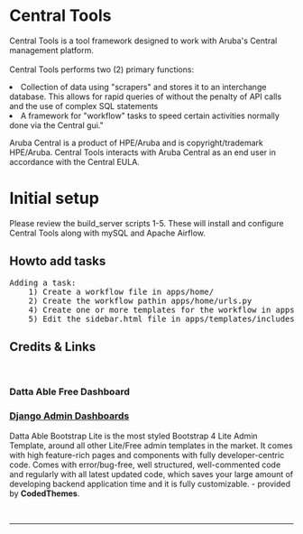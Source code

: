 
# Central Tools

Central Tools is a tool framework designed to work with Aruba's Central management platform.<br>  
Central Tools performs two (2) primary functions:<br>

<li>Collection of data using "scrapers" and stores it to an interchange database.  This allows for rapid queries of without the penalty of API calls and the use of complex SQL statements</li>
<li>A framework for "workflow" tasks to speed certain activities normally done via the Central gui."

<p>Aruba Central is a product of HPE/Aruba and is copyright/trademark HPE/Aruba.  Central Tools interacts with Aruba Central as an end user in accordance with the Central EULA.</p>

# Initial setup

Please review the build_server scripts 1-5.  These will install and configure Central Tools along with mySQL and Apache Airflow.


## Howto add tasks
<pre>
Adding a task:
	1) Create a workflow file in apps/home/
	2) Create the workflow pathin apps/home/urls.py
	4) Create one or more templates for the workflow in apps/templates/home
	5) Edit the sidebar.html file in apps/templates/includes to place links for the workflow on the side menu
</pre>

## Credits & Links

<br />

### Datta Able Free Dashboard
### [Django Admin Dashboards](https://appseed.us/admin-dashboards/django)

Datta Able Bootstrap Lite is the most styled Bootstrap 4 Lite Admin Template, around all other Lite/Free admin templates in the market. It comes with high feature-rich pages and components with fully developer-centric code. Comes with error/bug-free, well structured, well-commented code and regularly with all latest updated code, which saves your large amount of developing backend application time and it is fully customizable. - provided by **CodedThemes**.

<br />

---

